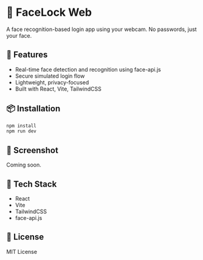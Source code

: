 # 🔐 FaceLock Web

A face recognition-based login app using your webcam. No passwords, just your face.

## 🚀 Features
- Real-time face detection and recognition using face-api.js
- Secure simulated login flow
- Lightweight, privacy-focused
- Built with React, Vite, TailwindCSS

## 📦 Installation
```bash
npm install
npm run dev
```

## 📸 Screenshot
Coming soon.

## 🧠 Tech Stack
- React
- Vite
- TailwindCSS
- face-api.js

## 📄 License
MIT License
